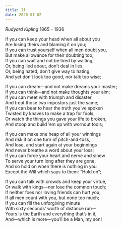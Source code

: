 ```yaml
---
title: If
date: 2020-01-02
---
```


*Rudyard Kipling* 1865 – 1936

If you can keep your head when all about you  
   Are losing theirs and blaming it on you;  
If you can trust yourself when all men doubt you,  
   But make allowance for their doubting too;  
If you can wait and not be tired by waiting,  
   Or, being lied about, don’t deal in lies,  
Or, being hated, don’t give way to hating,  
   And yet don’t look too good, nor talk too wise;  

If you can dream—and not make dreams your master;  
   If you can think—and not make thoughts your aim;  
If you can meet with triumph and disaster  
   And treat those two impostors just the same;  
If you can bear to hear the truth you’ve spoken  
   Twisted by knaves to make a trap for fools,  
Or watch the things you gave your life to broken,  
   And stoop and build ’em up with wornout tools;  

If you can make one heap of all your winnings  
   And risk it on one turn of pitch-and-toss,  
And lose, and start again at your beginnings  
   And never breathe a word about your loss;  
If you can force your heart and nerve and sinew  
   To serve your turn long after they are gone,  
And so hold on when there is nothing in you  
   Except the Will which says to them: “Hold on”;  

If you can talk with crowds and keep your virtue,  
   Or walk with kings—nor lose the common touch;  
If neither foes nor loving friends can hurt you;  
   If all men count with you, but none too much;  
If you can fill the unforgiving minute  
With sixty seconds’ worth of distance run—  
   Yours is the Earth and everything that’s in it,  
And—which is more—you’ll be a Man, my son!  
